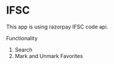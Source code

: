 # IFSC

This app is using razorpay IFSC code api.

Functionality
1) Search
2) Mark and Unmark Favorites
